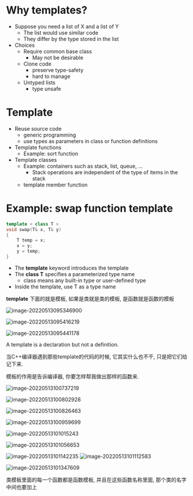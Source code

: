 # Why templates?

- Suppose you need  a list of X and a list of Y
  - The list would use similar code
  - They differ by the type stored in the list
- Choices
  - Require common base class
    - May not be desirable
  - Clone code
    - preserve type-safety
    - hard to manage
  - Untyped lists
    - type unsafe



# Template

- Reuse source code
  - generic programming
  - use types as parameters in class or function definitions
- Template functions
  - Example: sort function
- Template classes
  - Example: containers such as stack, list, queue, ...
    - Stack operations are independent of the type of items in the stack
  - template member function



# Example: swap function template

```c++
template < class T >
void swap(T& x, T& y)
{
    T temp = x;
    x = y;
    y = temp;
}
```

- The **template** keyword introduces the template
- The **class T** specifies a parameterized type name
  - class means any built-in type or user-defined type
- Inside the template, use T as a type name

**template** 下面的就是模板, 如果是类就是类的模板, 是函数就是函数的模板

![image-20220513095346900](34模板I.assets/image-20220513095346900.png)

![image-20220513095416219](34模板I.assets/image-20220513095416219.png)

![image-20220513095441178](34模板I.assets/image-20220513095441178.png)

A template is a declaration but not a definition.

当C++编译器遇到那些template的代码的时候, 它其实什么也不干, 只是把它们给记下来.

模板的作用是告诉编译器, 你要怎样帮我做出那样的函数来.



![image-20220513100737219](34模板I.assets/image-20220513100737219.png)

![image-20220513100802928](34模板I.assets/image-20220513100802928.png)

![image-20220513100826463](34模板I.assets/image-20220513100826463.png)

![image-20220513100959699](34模板I.assets/image-20220513100959699.png)

![image-20220513101015243](34模板I.assets/image-20220513101015243.png)

![image-20220513101056653](34模板I.assets/image-20220513101056653.png)


![image-20220513101142235](34模板I.assets/image-20220513101142235.png)
![image-20220513101112583](34模板I.assets/image-20220513101112583.png)

![image-20220513101347609](34模板I.assets/image-20220513101347609.png)

类模板里面的每一个函数都是函数模板, 并且在这些函数名称里面, 那个类的名字中间也要加上<T>